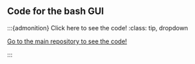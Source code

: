 ## Code for the bash GUI


:::{admonition} Click here to see the code!
:class: tip, dropdown

 [Go to the main repository to see the code! ](https://github.com/SATAY-LL/Transposonmapper/blob/main/satay/satay.sh)


:::